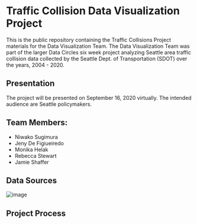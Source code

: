 # Traffic Collision Data Visualization Project

This is the public repository containing the Traffic Collisions Project materials for the Data Visualization Team. The Data Visualization Team was part of the larger Data Circles six week project analyzing Seattle area traffic collision data collected by the Seattle Dept. of Transportation (SDOT) over the years, 2004 - 2020.

## Presentation

The project will be presented on September 16, 2020 virtually. The intended audience are Seattle policymakers.

## Team Members:

- Niwako Sugimura  
- Jeny De Figiueiredo  
- Monika Helak  
- Rebecca Stewart  
- Jamie Shaffer

## Data Sources

![image](https://user-images.githubusercontent.com/61078217/92277985-148ead80-eea9-11ea-8bbd-6335cdac17a0.png)

## Project Process

